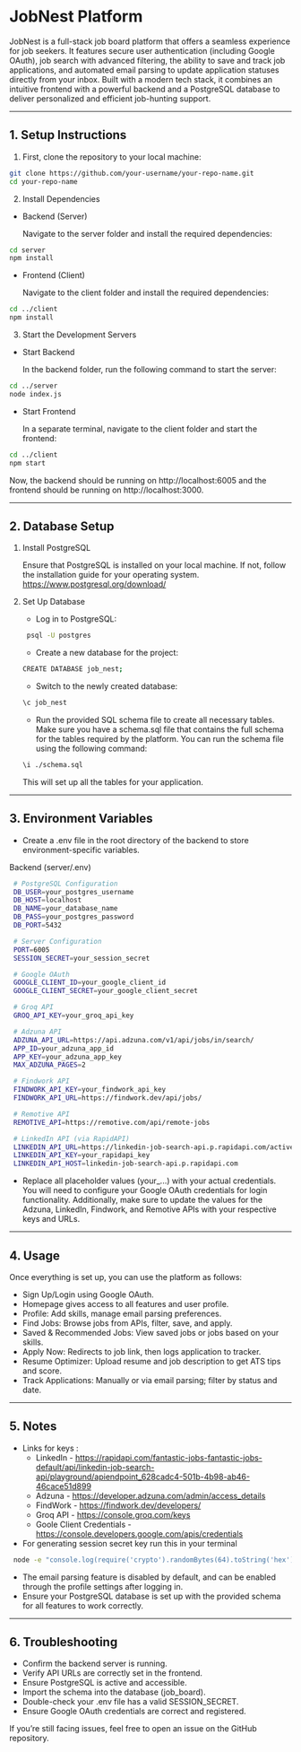 # JobNest Platform

JobNest is a full-stack job board platform that offers a seamless experience for job seekers. It features secure user authentication (including Google OAuth), job search with advanced filtering, the ability to save and track job applications, and automated email parsing to update application statuses directly from your inbox. Built with a modern tech stack, it combines an intuitive frontend with a powerful backend and a PostgreSQL database to deliver personalized and efficient job-hunting support.

---

## 1. Setup Instructions

1. First, clone the repository to your local machine:

 ```bash
 git clone https://github.com/your-username/your-repo-name.git
 cd your-repo-name

 ```

2. Install Dependencies

 - Backend (Server)

   Navigate to the server folder and install the required dependencies:
 ```bash
 cd server
 npm install
 ```
 - Frontend (Client)

   Navigate to the client folder and install the required dependencies:
 ```bash
 cd ../client
 npm install

 ```

3. Start the Development Servers

- Start Backend

  In the backend folder, run the following command to start the server:
```bash
cd ../server
node index.js
```
- Start Frontend

  In a separate terminal, navigate to the client folder and start the frontend:
```bash
cd ../client
npm start
```
  Now, the backend should be running on http://localhost:6005 and the frontend should be running on http://localhost:3000.

---

## 2. Database Setup

1. Install PostgreSQL

    Ensure that PostgreSQL is installed on your local machine. If not, follow the installation guide for your operating system.
    https://www.postgresql.org/download/

2. Set Up Database
    - Log in to PostgreSQL:

    ```bash
     psql -U postgres
    ```

	- Create a new database for the project: 

    ```bash
    CREATE DATABASE job_nest;
    ```

	- Switch to the newly created database:

    ```bash
    \c job_nest
    ```

	- Run the provided SQL schema file to create all necessary tables. Make sure you have a schema.sql file that contains the full schema for the tables required by the platform. You can run the schema file using the following command:

    ```bash
    \i ./schema.sql
    ```

    This will set up all the tables for your application.

---

## 3. Environment Variables

  - Create a .env file in the root directory of the backend to store environment-specific variables.

  Backend (server/.env)
 ```bash
  # PostgreSQL Configuration
  DB_USER=your_postgres_username
  DB_HOST=localhost
  DB_NAME=your_database_name
  DB_PASS=your_postgres_password
  DB_PORT=5432

  # Server Configuration
  PORT=6005
  SESSION_SECRET=your_session_secret

  # Google OAuth
  GOOGLE_CLIENT_ID=your_google_client_id
  GOOGLE_CLIENT_SECRET=your_google_client_secret

  # Groq API
  GROQ_API_KEY=your_groq_api_key

  # Adzuna API
  ADZUNA_API_URL=https://api.adzuna.com/v1/api/jobs/in/search/
  APP_ID=your_adzuna_app_id
  APP_KEY=your_adzuna_app_key
  MAX_ADZUNA_PAGES=2

  # Findwork API
  FINDWORK_API_KEY=your_findwork_api_key
  FINDWORK_API_URL=https://findwork.dev/api/jobs/

  # Remotive API
  REMOTIVE_API=https://remotive.com/api/remote-jobs

  # LinkedIn API (via RapidAPI)
  LINKEDIN_API_URL=https://linkedin-job-search-api.p.rapidapi.com/active-jb-24h
  LINKEDIN_API_KEY=your_rapidapi_key
  LINKEDIN_API_HOST=linkedin-job-search-api.p.rapidapi.com
  ```

  - Replace all placeholder values (your_...) with your actual credentials. You will need to configure your Google OAuth credentials for login functionality. Additionally, make sure to update the values for the Adzuna, LinkedIn, Findwork, and Remotive APIs with your respective keys and URLs.

---

## 4. Usage

Once everything is set up, you can use the platform as follows:
  -	Sign Up/Login using Google OAuth.
  -	Homepage gives access to all features and user profile.
  -	Profile: Add skills, manage email parsing preferences.
  -	Find Jobs: Browse jobs from APIs, filter, save, and apply.
  -	Saved & Recommended Jobs: View saved jobs or jobs based on your skills.
  -	Apply Now: Redirects to job link, then logs application to tracker.
  -	Resume Optimizer: Upload resume and job description to get ATS tips and score.
  - Track Applications: Manually or via email parsing; filter by status and date.

---

## 5. Notes
  - Links for keys :
    - LinkedIn - https://rapidapi.com/fantastic-jobs-fantastic-jobs-default/api/linkedin-job-search-api/playground/apiendpoint_628cadc4-501b-4b98-ab46-46cace51d899
    - Adzuna - https://developer.adzuna.com/admin/access_details
    - FindWork - https://findwork.dev/developers/
    - Groq API - https://console.groq.com/keys
    - Goole Client Credentials - https://console.developers.google.com/apis/credentials
  - For generating session secret key run this in your terminal
   ```bash
    node -e "console.log(require('crypto').randomBytes(64).toString('hex'))"
   ``` 
  -	The email parsing feature is disabled by default, and can be enabled through the profile settings after logging in.
  - Ensure your PostgreSQL database is set up with the provided schema for all features to work correctly.

--- 
## 6. Troubleshooting

  -	Confirm the backend server is running.
  -	Verify API URLs are correctly set in the frontend.
  -	Ensure PostgreSQL is active and accessible.
  -	Import the schema into the database (job_board).
  -	Double-check your .env file has a valid SESSION_SECRET.
  -	Ensure Google OAuth credentials are correct and registered.

If you’re still facing issues, feel free to open an issue on the GitHub repository.

